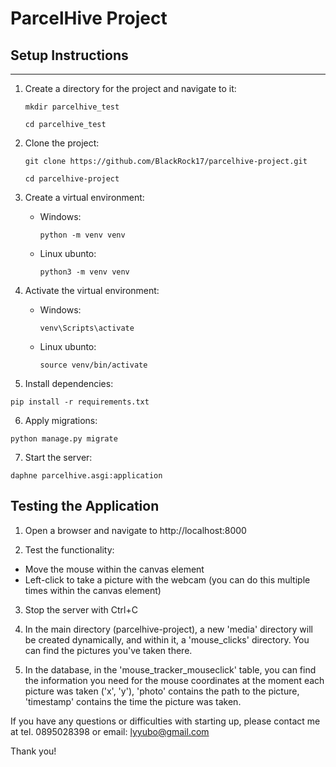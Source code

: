 # ParcelHive Project

## Setup Instructions

---

1. Create a directory for the project and navigate to it:
   
     ```mkdir parcelhive_test```
   
     ```cd parcelhive_test```
   
2. Clone the project:
   
   ```git clone https://github.com/BlackRock17/parcelhive-project.git```
   
   ```cd parcelhive-project```

3. Create a virtual environment:

   - Windows:
     
     ```python -m venv venv```

   - Linux ubunto:
  
     ```python3 -m venv venv```

4. Activate the virtual environment:

   - Windows:
    
     ```venv\Scripts\activate```
    
   - Linux ubunto:
  
     ```source venv/bin/activate```

5. Install dependencies:

  ```pip install -r requirements.txt```

6. Apply migrations:

  ```python manage.py migrate```

7. Start the server:

  ```daphne parcelhive.asgi:application```

## Testing the Application

1. Open a browser and navigate to http://localhost:8000

2. Test the functionality:
- Move the mouse within the canvas element
- Left-click to take a picture with the webcam (you can do this multiple times within the canvas element)

3. Stop the server with Ctrl+C

4. In the main directory (parcelhive-project), a new 'media' directory will be created dynamically, and within it, a 'mouse_clicks' directory. You can find the pictures you've taken there.

5. In the database, in the 'mouse_tracker_mouseclick' table, you can find the information you need for the mouse coordinates at the moment each picture was taken ('x', 'y'), 'photo' contains the path to the picture, 'timestamp' contains the time the picture was taken.

If you have any questions or difficulties with starting up, please contact me at tel. 0895028398 or email: lyyubo@gmail.com

Thank you!


